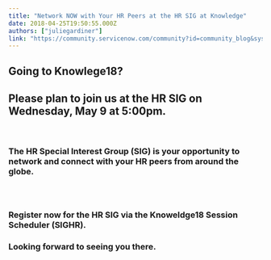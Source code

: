 ```yaml
---
title: "Network NOW with Your HR Peers at the HR SIG at Knowledge"
date: 2018-04-25T19:50:55.000Z
authors: ["juliegardiner"]
link: "https://community.servicenow.com/community?id=community_blog&sys_id=e06ad6f3db6d5f003882fb651f9619a8"
---
```

<h2>Going to Knowlege18?</h2>
<h2>Please plan to join us at the HR SIG on Wednesday, May 9 at 5:00pm.</h2>
<p> </p>
<h3>The HR Special Interest Group (SIG) is your opportunity to network and connect with your HR peers from around the globe.</h3>
<h3> </h3>
<h3>Register now for the HR SIG via the Knoweldge18 Session Scheduler (SIGHR).</h3>
<h3>Looking forward to seeing you there.</h3>